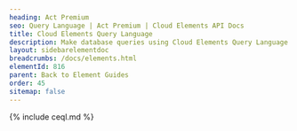 ```yaml
---
heading: Act Premium
seo: Query Language | Act Premium | Cloud Elements API Docs
title: Cloud Elements Query Language
description: Make database queries using Cloud Elements Query Language.
layout: sidebarelementdoc
breadcrumbs: /docs/elements.html
elementId: 816
parent: Back to Element Guides
order: 45
sitemap: false
---
```


{% include ceql.md %}
